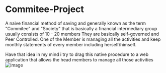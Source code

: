 # Commitee-Project
A naive financial method of saving and generally known as the term "Commitee" and "Society" that is basically a financial intermediary group usually consists of 10 - 20 members
They are basically self-governed and Peer Controlled. One of the Member is managing all the activities and keep monthly statements of every member including herself/himself.

Have that idea in my mind i try to drag this native procedure to a web application that allows the head members to manage all those activities
![image](https://user-images.githubusercontent.com/72551003/176316913-4a6b1b45-5f67-430a-b59a-fa99c34c7d28.png)
